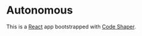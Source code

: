 # Autonomous

This is a [React](https://reactjs.org/) app bootstrapped with
[Code Shaper](https://code-shaper.dev).
